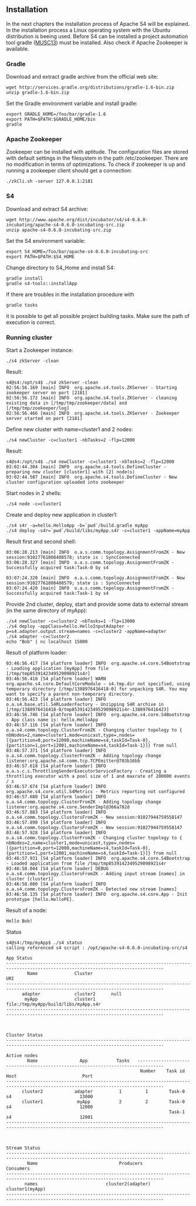 ## Installation

In the next chapters the installation process of Apache S4 will be explained. In the installation process a Linux operating system with the Ubuntu distribution is beeing used. Before S4 can be installed a project automation tool gradle ([MUSC13]) must be installed. Also check if Apache Zookeeper is available.

### Gradle

Download and extract gradle archive from the official web site:
```
wget http://services.gradle.org/distributions/gradle-1.6-bin.zip 
unzip gradle-1.6-bin.zip
``` 

Set the Gradle environment variable and install gradle:
``` 
export GRADLE_HOME=/foo/bar/gradle-1.6 
export PATH=$PATH:$GRADLE_HOME/bin 
gradle
``` 

### Apache Zookeeper

Zookeeper can be installed with aptitude. The configuration files are stored with default settings in the filesystem in the path /etc/zookeeper. There are no modification in terms of optimizations.
To check if zookeeper is up and running a zookeeper client should get a connection:
```
./zkCli.sh -server 127.0.0.1:2181 
```

### S4

Download and extract S4 archive:
```
wget http://www.apache.org/dist/incubator/s4/s4-0.6.0-incubating/apache-s4-0.6.0-incubating-src.zip
unzip apache-s4-0.6.0-incubating-src.zip
```

Set the S4 environment variable:
```
export S4_HOME=/foo/bar/apache-s4-0.6.0-incubating-src
export PATH=$PATH:$S4_HOME
```

Change directory to S4_Home and install S4:
```
gradle install
gradle s4-tools::installApp
```

If there are troubles in the installation procedure with 
```
gradle tasks
```
it is possible to get all possible project building tasks. Make sure the path of execution is correct.

### Running cluster

Start a Zookeeper instance:
```
./s4 zkServer -clean
```

Result:
```
s4@s4:/opt/s4$ ./s4 zkServer -clean
02:56:56.169 [main] INFO  org.apache.s4.tools.ZKServer - Starting zookeeper server on port [2181]
02:56:56.172 [main] INFO  org.apache.s4.tools.ZKServer - cleaning existing data in [/tmp/tmp/zookeeper/data] and [/tmp/tmp/zookeeper/log]
02:56:56.466 [main] INFO  org.apache.s4.tools.ZKServer - Zookeeper server started on port [2181]
```


Define new cluster with name=cluster1 and 2 nodes:
```
./s4 newCluster -c=cluster1 -nbTasks=2 -flp=12000
```

Result:
```
s4@s4:/opt/s4$ ./s4 newCluster -c=cluster1 -nbTasks=2 -flp=12000
03:02:44.304 [main] INFO  org.apache.s4.tools.DefineCluster - preparing new cluster [cluster1] with [2] node(s)
03:02:44.587 [main] INFO  org.apache.s4.tools.DefineCluster - New cluster configuration uploaded into zookeeper
```

Start nodes in 2 shells:
```
./s4 node -c=cluster1
```

Create and deploy new application in cluster1:
```
./s4 s4r -a=hello.HelloApp -b=`pwd`/build.gradle myApp
./s4 deploy -s4r=`pwd`/build/libs/myApp.s4r -c=cluster1 -appName=myApp
```

Result first and second shell:
```
03:06:28.213 [main] INFO  o.a.s.comm.topology.AssignmentFromZK - New session:91027761808408578; state is : SyncConnected
03:06:28.327 [main] INFO  o.a.s.comm.topology.AssignmentFromZK - Successfully acquired task:Task-0 by s4

03:07:24.320 [main] INFO  o.a.s.comm.topology.AssignmentFromZK - New session:91027761808408579; state is : SyncConnected
03:07:24.420 [main] INFO  o.a.s.comm.topology.AssignmentFromZK - Successfully acquired task:Task-1 by s4
```


Provide 2nd cluster, deploy, start and provide some data to external stream (in the same directory of myApp):
```
./s4 newCluster -c=cluster2 -nbTasks=1 -flp=13000
./s4 deploy -appClass=hello.HelloInputAdapter -p=s4.adapter.output.stream=names -c=cluster2 -appName=adapter
./s4 adapter -c=cluster2
echo "Bob" | nc localhost 15000
```
Result of platform loader:
```
03:46:56.417 [S4 platform loader] INFO  org.apache.s4.core.S4Bootstrap - Loading application [myApp] from file [/tmp/tmp8539142349529098921s4r]
03:46:56.418 [S4 platform loader] WARN  org.apache.s4.core.DefaultCoreModule - s4.tmp.dir not specified, using temporary directory [/tmp/1388976416418-0] for unpacking S4R. You may want to specify a parent non-temporary directory.
03:46:56.423 [S4 platform loader] INFO  o.a.s4.base.util.S4RLoaderFactory - Unzipping S4R archive in [/tmp/1388976416418-0/tmp8539142349529098921s4r-1388976416423]
03:46:56.746 [S4 platform loader] INFO  org.apache.s4.core.S4Bootstrap - App class name is: hello.HelloApp
03:46:57.116 [S4 platform loader] INFO  o.a.s4.comm.topology.ClusterFromZK - Changing cluster topology to { nbNodes=2,name=cluster1,mode=unicast,type=,nodes=[{partition=0,port=12000,machineName=s4,taskId=Task-0}, {partition=1,port=12001,machineName=s4,taskId=Task-1}]} from null
03:46:57.371 [S4 platform loader] INFO  o.a.s4.comm.topology.ClusterFromZK - Adding topology change listener:org.apache.s4.comm.tcp.TCPEmitter@703b16bb
03:46:57.618 [S4 platform loader] INFO  o.a.s.c.s.ThrottlingSenderExecutorServiceFactory - Creating a throttling executor with a pool size of 1 and maxrate of 200000 events / s
03:46:57.674 [S4 platform loader] INFO  org.apache.s4.core.util.S4Metrics - Metrics reporting not configured
03:46:57.680 [S4 platform loader] INFO  o.a.s4.comm.topology.ClusterFromZK - Adding topology change listener:org.apache.s4.core.SenderImpl@366a782d
03:46:57.883 [S4 platform loader] INFO  o.a.s4.comm.topology.ClustersFromZK - New session:91027944759558147
03:46:57.890 [S4 platform loader] INFO  o.a.s4.comm.topology.ClustersFromZK - New session:91027944759558147
03:46:57.928 [S4 platform loader] INFO  o.a.s4.comm.topology.ClusterFromZK - Changing cluster topology to { nbNodes=2,name=cluster1,mode=unicast,type=,nodes=[{partition=0,port=12000,machineName=s4,taskId=Task-0}, {partition=1,port=12001,machineName=s4,taskId=Task-1}]} from null
03:46:57.931 [S4 platform loader] INFO  org.apache.s4.core.S4Bootstrap - Loaded application from file /tmp/tmp8539142349529098921s4r
03:46:58.044 [S4 platform loader] DEBUG o.a.s4.comm.topology.ClustersFromZK - Adding input stream [names] in cluster [cluster1]
03:46:58.080 [S4 platform loader] INFO  o.a.s4.comm.topology.ClustersFromZK - Detected new stream [names]
03:46:58.135 [S4 platform loader] INFO  org.apache.s4.core.App - Init prototype [hello.HelloPE].
```
Result of a node:
```
Hello Bob!
```

Status
```
s4@s4:/tmp/myApp$ ./s4 status
calling referenced s4 script : /opt/apache-s4-0.6.0-incubating-src/s4

App Status
----------------------------------------------------------------------------------------------------------------------------------
        Name              Cluster                                                  URI
----------------------------------------------------------------------------------------------------------------------------------
      adapter             cluster2      null
       myApp              cluster1      file:/tmp/myApp/build/libs/myApp.s4r
----------------------------------------------------------------------------------------------------------------------------------



Cluster Status
----------------------------------------------------------------------------------------------------------------------------------
                                                                                    Active nodes
        Name                App           Tasks   --------------------------------------------------------------------------------
                                                   Number    Task id                         Host                         Port
----------------------------------------------------------------------------------------------------------------------------------
      cluster2            adapter          1         1        Task-0                          s4                          13000
      cluster1             myApp           2         2        Task-0                          s4                          12000
                                                              Task-1                          s4                          12001
----------------------------------------------------------------------------------------------------------------------------------



Stream Status
----------------------------------------------------------------------------------------------------------------------------------
        Name                               Producers                                              Consumers
----------------------------------------------------------------------------------------------------------------------------------
       names                          cluster2(adapter)                                       cluster1(myApp)
----------------------------------------------------------------------------------------------------------------------------------

```




[MUSC13]: https://github.com/edlich/streamqueue/blob/master/Streaming/references.md#MUSC13  "Gradle in Action"